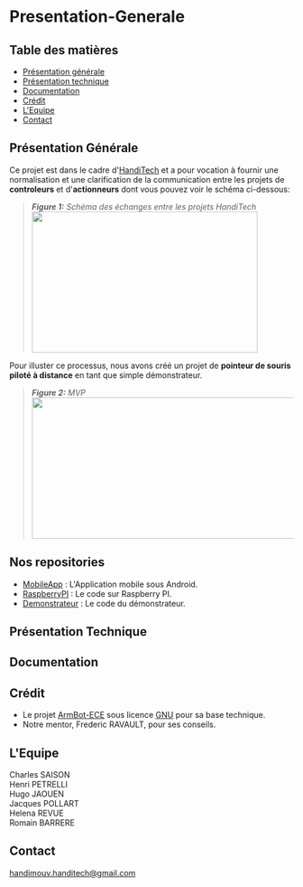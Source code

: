 # Presentation-Generale
## Table des matières
- [Présentation générale](#pres)
- [Présentation technique](#repos)
- [Documentation](#docu)
- [Crédit](#cred)
- [L'Equipe](#team)
- [Contact](#contact)

## <a name="pres"/>Présentation Générale
Ce projet est dans le cadre d'[HandiTech](https://handitech-france.fr/) et a pour vocation à fournir une normalisation et une clarification de la communication entre les projets de **controleurs** et d'**actionneurs** dont vous pouvez voir le schéma ci-dessous:<br>
> ***Figure 1:** Schéma des échanges entre les projets HandiTech<br>*
> <image width=400 height=250 src="https://github.com/HandiMouv/Presentation-Generale/blob/main/IMAGES/SchemaDesParties.png"/><br>

Pour illuster ce processus, nous avons créé un projet de **pointeur de souris piloté à distance** en tant que simple démonstrateur.<br>
> ***Figure 2:** MVP<br>*
> <image width=800 height=250 src="https://github.com/HandiMouv/Presentation-Generale/blob/main/IMAGES/MVP.PNG"/><br>

## <a name="repos"/>Nos repositories
- [MobileApp](https://github.com/HandiMouv/MobileApp) : L'Application mobile sous Android.
- [RaspberryPI](https://github.com/HandiMouv/RaspberryPI) : Le code sur Raspberry PI.
- [Demonstrateur](https://github.com/HandiMouv/Demonstrateur) : Le code du démonstrateur.

## <a name="tech"/>Présentation Technique

## <a name="docu"/>Documentation

## <a name="cred"/>Crédit
- Le projet [ArmBot-ECE](https://github.com/ArmBot-ECE) sous licence [GNU](https://github.com/HandiMouv/Presentation-Generale/blob/main/LICENSE) pour sa base technique.
- Notre mentor, Frederic RAVAULT, pour ses conseils.

## <a name="team"/>L'Equipe
Charles SAISON<br>
Henri PETRELLI<br>
Hugo JAOUEN<br>
Jacques POLLART<br>
Helena REVUE<br>
Romain BARRERE<br>

## <a name="contact"/>Contact
handimouv.handitech@gmail.com


